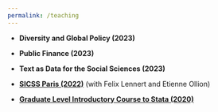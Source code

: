 ```yaml
---
permalink: /teaching
---
```


- **Diversity and Global Policy (2023)**

- **Public Finance (2023)**

- **Text as Data for the Social Sciences (2023)**

- [**SICSS Paris (2022)**](https://github.com/fellennert/sicss-paris-2022) (with Felix Lennert and Etienne Ollion) 

- [**Graduate Level Introductory Course to Stata (2020)**](https://gitlab.com/germain.gauthier/code-for-econometrics-101/-/blob/master/poly.md) 

